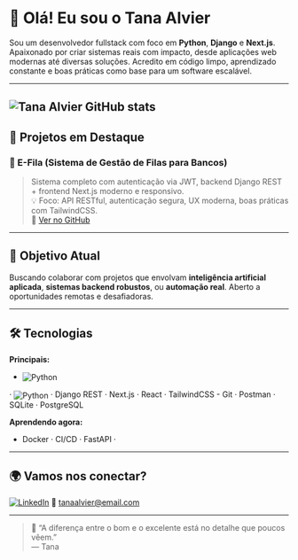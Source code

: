 # 👋 Olá! Eu sou o Tana Alvier

Sou um desenvolvedor fullstack com foco em **Python**, **Django** e **Next.js**. Apaixonado por criar sistemas reais com impacto, desde aplicações web modernas até diversas soluções. Acredito em código limpo, aprendizado constante e boas práticas como base para um software escalável.

---
![Tana Alvier GitHub stats](https://github-readme-stats.vercel.app/api?username=TanaAlvier19&show_icons=true&theme=radical)
---
## 🚀 Projetos em Destaque

### 🏥 E-Fila (Sistema de Gestão de Filas para Bancos)
> Sistema completo com autenticação via JWT, backend Django REST + frontend Next.js moderno e responsivo.  
> 💡 Foco: API RESTful, autenticação segura, UX moderna, boas práticas com TailwindCSS.  
> 🔗 [Ver no GitHub](https://github.com/software-fila-virtual)


---

## 💼 Objetivo Atual
Buscando colaborar com projetos que envolvam **inteligência artificial aplicada**, **sistemas backend robustos**, ou **automação real**. Aberto a oportunidades remotas e desafiadoras.

---

## 🛠 Tecnologias

**Principais:**
- <div style="display: inline-block"><img align="center" alt="Python" src="https://badges.aleen42.com/src/python.svg" />

</div> · <div style="display: inline-block"><img align="center" alt="Python" src="https://badges.aleen42.com/src/django.svg" />

</div> · Django REST · Next.js · React · TailwindCSS  
- Git · Postman · SQLite · PostgreSQL

**Aprendendo agora:**
- Docker · CI/CD · FastAPI ·

---

## 🌍 Vamos nos conectar?

[![LinkedIn](https://img.shields.io/badge/LinkedIn-blue?logo=linkedin&logoColor=white)]([https://linkedin.com/in/Tan](https://www.linkedin.com/in/tana-alvier-2944b6345/))  
📧 tanaalvier@email.com

---

> 🧠 “A diferença entre o bom e o excelente está no detalhe que poucos vêem.”  
> — Tana
